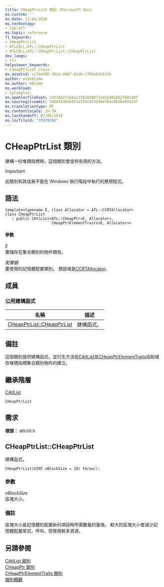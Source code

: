 ```yaml
---
title: CHeapPtrList 類別 |Microsoft Docs
ms.custom: ''
ms.date: 11/04/2016
ms.technology:
- cpp-atl
ms.topic: reference
f1_keywords:
- CHeapPtrList
- ATLCOLL/ATL::CHeapPtrList
- ATLCOLL/ATL::CHeapPtrList::CHeapPtrList
dev_langs:
- C++
helpviewer_keywords:
- CHeapPtrList class
ms.assetid: cc70e585-362a-4007-81db-c705eb181226
author: mikeblome
ms.author: mblome
ms.workload:
- cplusplus
ms.openlocfilehash: cd3342e7c64a13761830073cd3ed82b627b8c407
ms.sourcegitcommit: 7d68f8303e021e27dc8f4d36e764ed836e93d24f
ms.translationtype: MT
ms.contentlocale: zh-TW
ms.lasthandoff: 07/06/2018
ms.locfileid: "37879292"
---
```

# <a name="cheapptrlist-class"></a>CHeapPtrList 類別
建構一份堆積指標時，這個類別會提供有用的方法。  
  
> [!IMPORTANT]
>  此類別和其成員不能在 Windows 執行階段中執行的應用程式。  
  
## <a name="syntax"></a>語法  
  
```
template<typename E, class Allocator = ATL::CCRTAllocator>  
class CHeapPtrList 
   : public CAtlList<ATL::CHeapPtr<E, Allocator>,
                     CHeapPtrElementTraits<E, Allocator>>
```  
  
#### <a name="parameters"></a>參數  
 *E*  
 要儲存在集合類別的物件類型。  
  
 *配置器*  
 要使用的記憶體配置類別。 預設值是[CCRTAllocator](../../atl/reference/ccrtallocator-class.md)。  
  
## <a name="members"></a>成員  
  
### <a name="public-constructors"></a>公用建構函式  
  
|名稱|描述|  
|----------|-----------------|  
|[CHeapPtrList::CHeapPtrList](#cheapptrlist)|建構函式。|  
  
## <a name="remarks"></a>備註  
 這個類別提供建構函式，並衍生方法從[CAtlList](../../atl/reference/catllist-class.md)並[CHeapPtrElementTraits](../../atl/reference/cheapptrelementtraits-class.md)協助儲存堆積指標集合類別物件的建立。  
  
## <a name="inheritance-hierarchy"></a>繼承階層  
 [CAtlList](../../atl/reference/catllist-class.md)  
  
 `CHeapPtrList`  
  
## <a name="requirements"></a>需求  
 **標頭：** atlcoll.h  
  
##  <a name="cheapptrlist"></a>  CHeapPtrList::CHeapPtrList  
 建構函式。  
  
```
CHeapPtrList(UINT nBlockSize = 10) throw();
```  
  
### <a name="parameters"></a>參數  
 *nBlockSize*  
 區塊大小。  
  
### <a name="remarks"></a>備註  
 區塊大小是記憶體的配置新的項目時所需數量的量值。 較大的區塊大小會減少記憶體配置常式，呼叫，但使用較多資源。  
  
## <a name="see-also"></a>另請參閱  
 [CAtlList 類別](../../atl/reference/catllist-class.md)   
 [CHeapPtr 類別](../../atl/reference/cheapptr-class.md)   
 [CHeapPtrElementTraits 類別](../../atl/reference/cheapptrelementtraits-class.md)   
 [類別概觀](../../atl/atl-class-overview.md)
